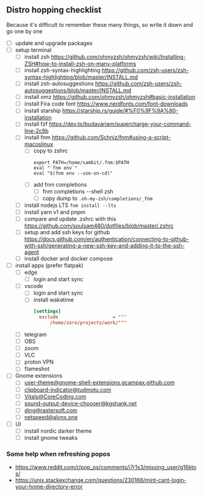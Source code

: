 ## Distro hopping checklist

Because it's difficult to remember these many things, so write it down and go one by one

- [ ] update and upgrade packages
- [ ] setup terminal
  - [ ] install zsh https://github.com/ohmyzsh/ohmyzsh/wiki/Installing-ZSH#how-to-install-zsh-on-many-platforms
  - [ ] install zsh-syntax-highlighting https://github.com/zsh-users/zsh-syntax-highlighting/blob/master/INSTALL.md
  - [ ] install zsh-autosuggestions https://github.com/zsh-users/zsh-autosuggestions/blob/master/INSTALL.md
  - [ ] install omz https://github.com/ohmyzsh/ohmyzsh#basic-installation
  - [ ] install Fira code font https://www.nerdfonts.com/font-downloads
  - [ ] install starship https://starship.rs/guide/#%F0%9F%9A%80-installation
  - [ ] install fzf https://dev.to/budavariam/supercharge-your-command-line-2c9b
  - [ ] install fnm https://github.com/Schniz/fnm#using-a-script-macoslinux
    - [ ] copy to zshrc 
        ```
        export PATH=/home/sambit/.fnm:$PATH
        eval "`fnm env`"
        eval "$(fnm env --use-on-cd)"
        ```
    - [ ] add fnm completions
      - [ ] fnm completions --shell zsh
      - [ ] copy dump to `.oh-my-zsh/completions/_fnm`
  - [ ] install nodejs LTS `fnm install --lts`
  - [ ] install yarn v1 and pnpm
  - [ ] compare and update .zshrc with this https://github.com/soulsam480/dotfiles/blob/master/.zshrc
  - [ ] setup and add ssh keys for github https://docs.github.com/en/authentication/connecting-to-github-with-ssh/generating-a-new-ssh-key-and-adding-it-to-the-ssh-agent
  - [ ] install docker and docker compose
- [ ] install apps (prefer flatpak)
  - [ ] edge
    - [ ] login and start sync
  - [ ] vscode
    - [ ] login and start sync
    - [ ] install wakatime
      ```cfg
      [settings]
        exclude                    = """
            /home/zoro/projects/work/"""
      ```
  - [ ] telegram
  - [ ] OBS
  - [ ] zoom
  - [ ] VLC
  - [ ] proton VPN
  - [ ] flameshot
- [ ] Gnome extensions
    - [ ] user-theme@gnome-shell-extensions.gcampax.github.com
    - [ ] clipboard-indicator@tudmotu.com
    - [ ] Vitals@CoreCoding.com
    - [ ] sound-output-device-chooser@kgshank.net
    - [ ] ding@rastersoft.com
    - [ ] netspeed@alynx.one
- [ ] UI
  - [ ] install nordic darker theme
  - [ ] install gnome tweaks

### Some help when refreshing popos
- https://www.reddit.com/r/pop_os/comments/i7r1s3/missing_user/g16ktos/
- https://unix.stackexchange.com/questions/230166/mint-cant-login-your-home-directory-error
